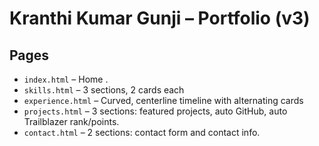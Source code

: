 
# Kranthi Kumar Gunji – Portfolio (v3)

## Pages
- `index.html` – Home .
- `skills.html` – 3 sections, 2 cards each
- `experience.html` – Curved, centerline timeline with alternating cards
- `projects.html` – 3 sections: featured projects, auto GitHub, auto Trailblazer rank/points.
- `contact.html` – 2 sections: contact form and contact info.

